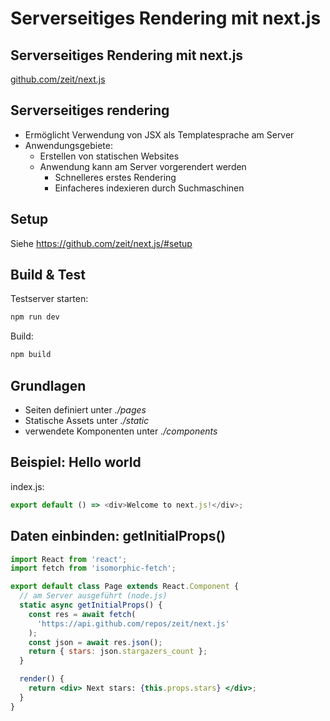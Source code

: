 # Serverseitiges Rendering mit next.js

## Serverseitiges Rendering mit next.js

[github.com/zeit/next.js](https://github.com/zeit/next.js/)

## Serverseitiges rendering

- Ermöglicht Verwendung von JSX als Templatesprache am Server
- Anwendungsgebiete:
  - Erstellen von statischen Websites
  - Anwendung kann am Server vorgerendert werden
    - Schnelleres erstes Rendering
    - Einfacheres indexieren durch Suchmaschinen

## Setup

Siehe https://github.com/zeit/next.js/#setup

<!--
```bash
npm init
npm install --save next react react-dom
```
package.json:
```json
  [...]
  "scripts": {
    "dev": "next",
    "build": "next build",
    "start": "next start"
  }
```
-->

## Build & Test

Testserver starten:

```bash
npm run dev
```

Build:

```bash
npm build
```

## Grundlagen

- Seiten definiert unter _./pages_
- Statische Assets unter _./static_
- verwendete Komponenten unter _./components_

## Beispiel: Hello world

index.js:

```js
export default () => <div>Welcome to next.js!</div>;
```

## Daten einbinden: getInitialProps()

```jsx
import React from 'react';
import fetch from 'isomorphic-fetch';

export default class Page extends React.Component {
  // am Server ausgeführt (node.js)
  static async getInitialProps() {
    const res = await fetch(
      'https://api.github.com/repos/zeit/next.js'
    );
    const json = await res.json();
    return { stars: json.stargazers_count };
  }

  render() {
    return <div> Next stars: {this.props.stars} </div>;
  }
}
```

